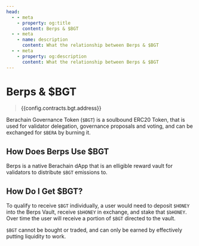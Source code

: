 ```yaml
---
head:
  - - meta
    - property: og:title
      content: Berps & $BGT
  - - meta
    - name: description
      content: What the relationship between Berps & $BGT
  - - meta
    - property: og:description
      content: What the relationship between Berps & $BGT
---
```


<script setup>
  import Token from '@berachain/ui/Token';
  import config from '@berachain/config/constants.json';
</script>

# Berps & $BGT

> <a target="_blank" :href="config.mainnet.dapps.berascan.url + '/address/' + config.contracts.bgt.address">{{config.contracts.bgt.address}}</a>

Berachain Governance Token (`$BGT`) is a soulbound <a target="_blank" :href="config.mainnet.dapps.berascan.url + '/address/' + config.contracts.bgt.address">ERC20 Token</a>, that is used for validator delegation, governance proposals and voting, and can be exchanged for `$BERA` by burning it.

<ClientOnly>
  <Token title="$BGT" image="/assets/BGT.png" />
</ClientOnly>

## How Does Berps Use $BGT

Berps is a native Berachain dApp that is an elligible reward vault for validators to distribute `$BGT` emissions to.

## How Do I Get $BGT?

To qualify to receive `$BGT` individually, a user would need to deposit `$HONEY` into the Berps Vault, receive `$bHONEY` in exchange, and stake that `$bHONEY`. Over time the user will receive a portion of `$BGT` directed to the vault.

`$BGT` cannot be bought or traded, and can only be earned by effectively putting liquidity to work.

